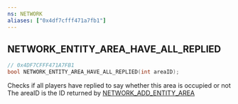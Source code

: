 ```yaml
---
ns: NETWORK
aliases: ["0x4df7cfff471a7fb1"]
---
```

## NETWORK_ENTITY_AREA_HAVE_ALL_REPLIED

```c
// 0x4DF7CFFF471A7FB1
bool NETWORK_ENTITY_AREA_HAVE_ALL_REPLIED(int areaID);
```

Checks if all players have replied to say whether this area is occupied or not The areaID is the ID returned by [NETWORK_ADD_ENTITY_AREA](#_0x494C8FB299290269)

